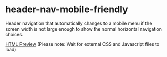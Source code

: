 # header-nav-mobile-friendly

Header navigation that automatically changes to a mobile menu if the screen width is not large enough to show the normal horizontal navigation choices.

[HTML Preview](https://htmlpreview.github.io/?https://github.com/adamschricker/header-nav-mobile-friendly/blob/main/example.html)
(Please note: Wait for external CSS and Javascript files to load)
